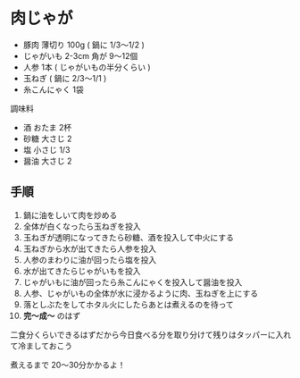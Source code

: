 肉じゃが
========

* 豚肉 薄切り 100g ( 鍋に 1/3〜1/2 )
* じゃがいも 2-3cm 角が 9〜12個
* 人参 1本 ( じゃがいもの半分くらい )
* 玉ねぎ ( 鍋に 2/3〜1/1 )
* 糸こんにゃく 1袋

調味料
* 酒 おたま 2杯
* 砂糖 大さじ 2
* 塩 小さじ 1/3
* 醤油 大さじ 2

手順
----

1. 鍋に油をしいて肉を炒める
1. 全体が白くなったら玉ねぎを投入
1. 玉ねぎが透明になってきたら砂糖、酒を投入して中火にする
1. 玉ねぎから水が出てきたら人参を投入
1. 人参のまわりに油が回ったら塩を投入
1. 水が出てきたらじゃがいもを投入
1. じゃがいもに油が回ったら糸こんにゃくを投入して醤油を投入
1. 人参、じゃがいもの全体が水に浸かるように肉、玉ねぎを上にする
1. 落としぶたをしてホタル火にしたらあとは煮えるのを待って
1. **完〜成〜** のはず

二食分くらいできるはずだから今日食べる分を取り分けて残りはタッパーに入れて冷ましておこう

煮えるまで 20〜30分かかるよ！
